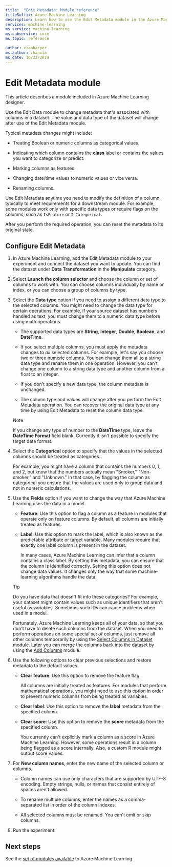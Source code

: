 ```yaml
---
title:  "Edit Metadata: Module reference"
titleSuffix: Azure Machine Learning
description: Learn how to use the Edit Metadata module in the Azure Machine Learning to change metadata that's associated with columns in a dataset.
services: machine-learning
ms.service: machine-learning
ms.subservice: core
ms.topic: reference

author: xiaoharper
ms.author: zhanxia
ms.date: 10/22/2019
---
```

# Edit Metadata module

This article describes a module included in Azure Machine Learning designer.

Use the Edit Data module to change metadata that's associated with columns in a dataset. The value and data type of the dataset will  change after use of the Edit Metadata module.

Typical metadata changes might include:
  
+ Treating Boolean or numeric columns as categorical values.
  
+ Indicating which column contains the **class** label or contains the values you want to categorize or predict.
  
+ Marking columns as features.
  
+ Changing date/time values to numeric values or vice versa.
  
+ Renaming columns.
  
 Use Edit Metadata anytime you need to modify the definition of a column, typically to meet requirements for a downstream module. For example, some modules work only with specific data types or require flags on the columns, such as `IsFeature` or `IsCategorical`.  
  
 After you perform the required operation, you can reset the metadata to its original state.
  
## Configure Edit Metadata
  
1. In Azure Machine Learning, add the Edit Metadata module to your experiment and connect the dataset you want to update. You can find the dataset under **Data Transformation** in the **Manipulate** category.
  
1. Select **Launch the column selector** and choose the column or set of columns to work with. You can choose columns individually by name or index, or you can choose a group of columns by type.  
  
1. Select the **Data type** option if you need to assign a different data type to the selected columns. You might need to change the data type for certain operations. For example, if your source dataset has numbers handled as text, you must change them to a numeric data type before using math operations.

    + The supported data types are **String**, **Integer**, **Double**, **Boolean**, and **DateTime**.

    + If you select multiple columns, you must apply the metadata changes to *all* selected columns. For example, let's say you choose two or three numeric columns. You can change them all to a string data type and rename them in one operation. However, you can't change one column to a string data type and another column from a float to an integer.
  
    + If you don't specify a new data type, the column metadata is unchanged.

    + The column type and values will change after you perform the Edit Metadata operation. You can recover the original data type at any time by using Edit Metadata to reset the column data type.  

    > [!NOTE]
    > If you change any type of number to the **DateTime** type, leave the **DateTime Format** field blank. Currently it isn't possible to specify the target data format.  

1. Select the **Categorical** option to specify that the values in the selected columns should be treated as categories.

    For example, you might have a column that contains the numbers 0, 1, and 2, but know that the numbers actually mean "Smoker," "Non-smoker," and "Unknown." In that case, by flagging the column as categorical you ensure that the values are used only to group data and not in numeric calculations.
  
1. Use the **Fields** option if you want to change the way that Azure Machine Learning uses the data in a model.

    + **Feature**: Use this option to flag a column as a feature in modules that operate only on feature columns. By default, all columns are initially treated as features.  
  
    + **Label**: Use this option to mark the label, which is also known as the predictable attribute or target variable. Many modules require that exactly one label column is present in the dataset.

        In many cases, Azure Machine Learning can infer that a column contains a class label. By setting this metadata, you can ensure that the column is identified correctly. Setting this option does not change data values. It changes only the way that some machine-learning algorithms handle the data.
  
    > [!TIP]
    > Do you have data that doesn't fit into these categories? For example, your dataset might contain values such as unique identifiers that aren't useful as variables. Sometimes such IDs can cause problems when used in a model.
    >
    > Fortunately, Azure Machine Learning keeps all of your data, so that you don't have to delete such columns from the dataset. When you need to perform operations on some special set of columns, just remove all other columns temporarily by using the [Select Columns in Dataset](select-columns-in-dataset.md) module. Later you can merge the columns back into the dataset by using the [Add Columns](add-columns.md) module.  
  
1. Use the following options to clear previous selections and restore metadata to the default values.  
  
    + **Clear feature**: Use this option to remove the feature flag.  
  
         All columns are initially treated as features. For modules that perform mathematical operations, you might need to use this option in order to prevent numeric columns from being treated as variables.
  
    + **Clear label**: Use this option to remove the **label** metadata from the specified column.  
  
    + **Clear score**: Use this option to remove the **score** metadata from the specified column.  
  
         You currently can't explicitly mark a column as a score in Azure Machine Learning. However, some operations result in a column being flagged as a score internally. Also, a custom R module might output score values.

1. For **New column names**, enter the new name of the selected column or columns.  
  
    + Column names can use only characters that are supported by UTF-8 encoding. Empty strings, nulls, or names that consist entirely of spaces aren't allowed.  
  
    + To rename multiple columns, enter the names as a comma-separated list in order of the column indexes.  
  
    + All selected columns must be renamed. You can't omit or skip columns.  
  
1. Run the experiment.  

## Next steps

See the [set of modules available](module-reference.md) to Azure Machine Learning.
